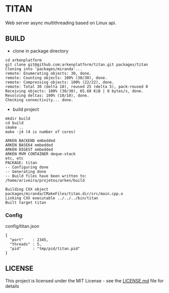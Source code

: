 # TITAN

Web server async multithreading based on Linux api.

## BUILD

- clone in package directory
```
cd arkenplatform
git clone git@github.com:arkenplatform/titan.git packages/titan
Cloning into 'packages/miranda'...
remote: Enumerating objects: 30, done.
remote: Counting objects: 100% (30/30), done.
remote: Compressing objects: 100% (22/22), done.
remote: Total 30 (delta 10), reused 25 (delta 5), pack-reused 0
Receiving objects: 100% (30/30), 65.68 KiB | 0 bytes/s, done.
Resolving deltas: 100% (10/10), done.
Checking connectivity... done.
```

- build  project

```
mkdir build
cd build
cmake ..
make -j4 (4 is number of cores)

ARKEN BACKEND embedded
ARKEN BASE64 embedded
ARKEN DIGEST embedded
ARKEN MVM CONTAINER deque-stack
etc, etc
PACKAGE: titan
-- Configuring done
-- Generating done
-- Build files have been written to: /home/ariveira/projetos/arken/build

Building CXX object packages/miranda/CMakeFiles/titan.dir/src/main.cpp.o
Linking CXX executable ../../../bin/titan
Built target titan

```

### Config
config/titan.json

```
{
  "port"    : 2345,
  "threads" : 5,
  "pid"     : "tmp/pid/titan.pid"
}

```

## LICENSE
This project is licensed under the MIT License - see the [LICENSE.md](LICENSE.md) file for details
